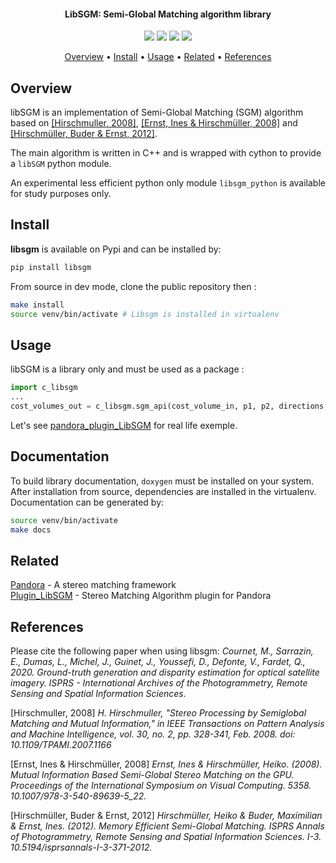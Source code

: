 <h4 align="center">LibSGM: Semi-Global Matching algorithm library </h4>

<p align="center">
  <a href="https://www.python.org/downloads/release/python-380/"><img src="https://img.shields.io/badge/python-v3.8+-blue.svg"></a>
  <a href="https://github.com/CNES/Pandora_libSGM/actions"><img src="https://github.com/CNES/Pandora_libSGM/actions/workflows/libsgm_ci.yml/badge.svg?branch=master"></a>
  <a href="https://codecov.io/gh/CNES/Pandora_libSGM"> <img src="https://codecov.io/gh/CNES/Pandora_libSGM/branch/master/graph/badge.svg?token=OZCYI843JH"/></a>
  <a href="https://opensource.org/licenses/Apache-2.0/"><img src="https://img.shields.io/badge/License-Apache%202.0-blue.svg"></a>
</p>

<p align="center">
  <a href="#overview">Overview</a> •
  <a href="#install">Install</a> •
    <a href="#usage">Usage</a> •
  <a href="#related">Related</a> •
  <a href="#references">References</a>
</p>

## Overview

libSGM is an implementation of Semi-Global Matching (SGM) algorithm based on [[Hirschmuller, 2008]](#1.), [[Ernst, Ines & Hirschmüller, 2008]](#2.) and [[Hirschmüller, Buder & Ernst, 2012]](#3.).

The main algorithm is written in C++ and is wrapped with cython to provide a `libSGM` python module.

An experimental less efficient python only module `libsgm_python` is available for study purposes only.

## Install

**libsgm** is available on Pypi and can be installed by:

```bash
pip install libsgm
```

From source in dev mode, clone the public repository then :

```bash
make install 
source venv/bin/activate # Libsgm is installed in virtualenv
```

## Usage

libSGM is a library only and must be used as a package :

```python
import c_libsgm
...
cost_volumes_out = c_libsgm.sgm_api(cost_volume_in, p1, p2, directions, invalid_value, segmentation=optimization_layer, cost_paths=False, overcounting=False)
```

Let's see [pandora_plugin_LibSGM](https://github.com/CNES/pandora_plugin_libsgm) for real life exemple.

## Documentation

To build library documentation, `doxygen` must be installed on your system.
After installation from source, dependencies are installed in the virtualenv.
Documentation can be generated by:

```bash
source venv/bin/activate
make docs
```

## Related

[Pandora](https://github.com/CNES/Pandora) - A stereo matching framework  
[Plugin_LibSGM](https://github.com/CNES/pandora_plugin_libsgm) - Stereo Matching Algorithm plugin for Pandora  

## References

Please cite the following paper when using libsgm:
*Cournet, M., Sarrazin, E., Dumas, L., Michel, J., Guinet, J., Youssefi, D., Defonte, V., Fardet, Q., 2020. Ground-truth generation and disparity estimation for optical satellite imagery. ISPRS - International Archives of the Photogrammetry, Remote Sensing and Spatial Information Sciences.*

<a id="1.">[Hirschmuller, 2008]</a>
*H. Hirschmuller, "Stereo Processing by Semiglobal Matching and Mutual Information," in IEEE Transactions on Pattern Analysis and Machine Intelligence, vol. 30, no. 2, pp. 328-341, Feb. 2008. doi: 10.1109/TPAMI.2007.1166*

<a id="2.">[Ernst, Ines & Hirschmüller, 2008]</a>
*Ernst, Ines & Hirschmüller, Heiko. (2008). Mutual Information Based Semi-Global Stereo Matching on the GPU. Proceedings of the International Symposium on Visual Computing. 5358. 10.1007/978-3-540-89639-5_22.*

<a id="3.">[Hirschmüller, Buder & Ernst, 2012]</a>
*Hirschmüller, Heiko & Buder, Maximilian & Ernst, Ines. (2012). Memory Efficient Semi-Global Matching. ISPRS Annals of Photogrammetry, Remote Sensing and Spatial Information Sciences. I-3. 10.5194/isprsannals-I-3-371-2012.*
